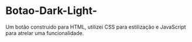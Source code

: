 # Botao-Dark-Light-
Um botão construido para HTML, utilizei CSS para estilização e JavaScript para atrelar uma funcionalidade.